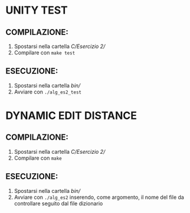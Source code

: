 # UNITY TEST
## COMPILAZIONE:
 1. Spostarsi nella cartella *C/Esercizio 2/*
 2. Compilare con `make test`  

## ESECUZIONE:  
 1. Spostarsi nella cartella *bin/*
 2. Avviare con `./alg_es2_test`
 
# DYNAMIC EDIT DISTANCE
## COMPILAZIONE:
 1. Spostarsi nella cartella *C/Esercizio 2/*
 2. Compilare con `make`
 
## ESECUZIONE:  
 1. Spostarsi nella cartella *bin/*
 2. Avviare con `./alg_es2` inserendo, come argomento, il nome del file da controllare seguito dal file dizionario
